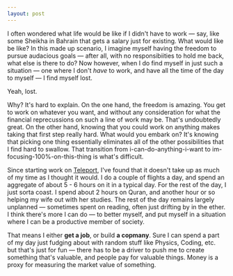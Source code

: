 ```yaml
---
layout: post
---
```


I often wondered what life would be like if I didn't have to work &mdash; say, like some Sheikha in Bahrain that gets a salary just for existing. What would like be like? In this made up scenario, I imagine myself having the freedom to pursue audacious goals &mdash; after all, with no responsibiities to hold me back, what else is there to do? Now however, when I do find myself in just such a situation &mdash; one where I don't *have* to work, and have all the time of the day to myself &mdash; I find myself lost.

Yeah, lost.

Why? It's hard to explain. On the one hand, the freedom is amazing. You get to work on whatever you want, and without any consideration for what the financial reprecussions on such a line of work may be. That's undoubtedly great. On the other hand, knowing that you could work on anything makes taking that first step really hard. What would you embark on? It's knowing that picking one thing essentially eliminates all of the other possibilities that I find hard to swallow. That transition from i-can-do-anything-i-want to im-focusing-100%-on-this-thing is what's difficult.

Since starting work on [Teleport](/teleport), I've found that it doesn't take up as much of my time as I thought it would. I do a couple of flights a day, and spend an aggregate of about 5 - 6 hours on it in a typical day. For the rest of the day, I just sorta coast. I spend about 2 hours on Quran, and another hour or so helping my wife out with her studies. The rest of the day remains largely unplanned &mdash; sometimes spent on reading, often just drifting by in the ether. I think there's more I can do &mdash; to better myself, and put myself in a situation where I can be a productive member of society.

That means I either **get a job**, or build **a copmany**. Sure I can spend a part of my day just fudging about with random stuff like Physics, Coding, etc. but that's just for fun &mdash; there has to be a driver to push me to create something that's valuable, and people pay for valuable things. Money is a proxy for measuring the market value of something.



